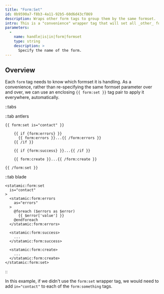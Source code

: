 ```yaml
---
title: "Form:Set"
id: 0b9590a7-f8b3-4a11-92b5-60d6d43cf869
description: Wraps other form tags to group them by the same formset.
intro: This is a "convenience" wrapper tag that will set all _other_ form tags to use the same formset.
parameters:
  -
    name: handle|is|in|form|formset
    type: string
    description: >
      Specify the name of the form.
---
```

## Overview

Each `form` tag needs to know which formset it is handling. As a convenience, rather than re-specifying the same formset parameter over and over, we can use an enclosing `{{ form:set }}` tag pair to apply it everywhere, automatically.

::tabs

::tab antlers
```antlers
{{ form:set is="contact" }}

    {{ if {form:errors} }}
      {{ form:errors }}...{{ /form:errors }}
    {{ /if }}

    {{ if {form:success} }}...{{ /if }}

    {{ form:create }}...{{ /form:create }}

{{ /form:set }}
```
::tab blade
```blade
<statamic:form:set
  is="contact"
>
  <statamic:form:errors
    as="errors"
  >
    @foreach ($errors as $error)
      {{ $error['value'] }}
    @endforeach
  </statamic:form:errors>
  
  <statamic:form:success>
    ...
  </statamic:form:success>
  
  <statamic:form:create>
    ...
  </statamic:form:create>
</statamic:form:set>
```
::

In this example, if we didn't use the `form:set` wrapper tag, we would need to add `in="contact"` to each of the
`form:something` tags.

